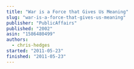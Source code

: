 ```yaml
---
title: "War is a Force that Gives Us Meaning"
slug: "war-is-a-force-that-gives-us-meaning"
publisher: "PublicAffairs"
published: "2002"
asin: "1586480499"
authors:
  - chris-hedges
started: "2011-05-23"
finished: "2011-05-23"
---
```

